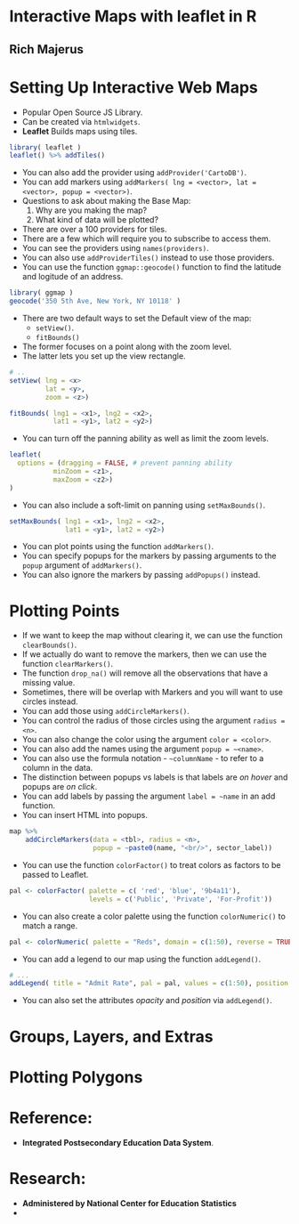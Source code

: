 # Interactive Maps with leaflet in R
## Rich Majerus

# Setting Up Interactive Web Maps
- Popular Open Source JS Library.
- Can be created via `htmlwidgets`.
- **Leaflet** Builds maps using tiles.
```r
library( leaflet )
leaflet() %>% addTiles()
```
- You can also add the provider using `addProvider('CartoDB')`.
- You can add markers using `addMarkers( lng = <vector>, lat = <vector>, popup = <vector>)`.
- Questions to ask about making the Base Map:
  1. Why are you making the map?
  2. What kind of data will be plotted?
- There are over a 100 providers for tiles.
- There are a few which will require you to subscribe to access them.
- You can see the providers using `names(providers)`.
- You can also use `addProviderTiles()` instead to use those providers.
- You can use the function `ggmap::geocode()` function to find the latitude and logitude of an address.
```r
library( ggmap )
geocode('350 5th Ave, New York, NY 10118' )
```
- There are two default ways to set the Default view of the map:
  * `setView()`.
  * `fitBounds()`
- The former focuses on a point along with the zoom level.
- The latter lets you set up the view rectangle.
```r
# ..
setView( lng = <x>
         lat = <y>,
         zoom = <z>)

fitBounds( lng1 = <x1>, lng2 = <x2>,
           lat1 = <y1>, lat2 = <y2>)
```
- You can turn off the panning ability as well as limit the zoom levels.
```r
leaflet(
  options = (dragging = FALSE, # prevent panning ability
           minZoom = <z1>,
           maxZoom = <z2>)
)
```
- You can also include a soft-limit on panning using `setMaxBounds()`.
```r
setMaxBounds( lng1 = <x1>, lng2 = <x2>,
              lat1 = <y1>, lat2 = <y2>)
```
- You can plot points using the function `addMarkers()`.
- You can specify popups for the markers by passing arguments to the `popup` argument of `addMarkers()`.
- You can also ignore the markers by passing `addPopups()` instead.


# Plotting Points
- If we want to keep the map without clearing it, we can use the function `clearBounds()`.
- If we actually do want to remove the markers, then we can use the function `clearMarkers()`.
- The function `drop_na()` will remove all the observations that have a missing value.
- Sometimes, there will be overlap with Markers and you will want to use circles instead.
- You can add those using `addCircleMarkers()`.
- You can control the radius of those circles using the argument `radius = <n>`.
- You can also change the color using the argument `color = <color>`.
- You can also add the names using the argument `popup = ~<name>`.
- You can also use the formula notation - `~columnName` - to refer to a column in the data.
- The distinction between popups vs labels is that labels are *on hover* and popups are *on click*.
- You can add labels by passing the argument `label = ~name` in an add function.
- You can insert HTML into popups.
```r
map %>%
    addCircleMarkers(data = <tbl>, radius = <n>,
                     popup = ~paste0(name, "<br/>", sector_label))

```
- You can use the function `colorFactor()` to treat colors as factors to be passed to Leaflet.
```r
pal <- colorFactor( palette = c( 'red', 'blue', '9b4a11'),
                    levels = c('Public', 'Private', 'For-Profit'))
```
- You can also create a color palette using the function `colorNumeric()` to match a range.
```r
pal <- colorNumeric( palette = "Reds", domain = c(1:50), reverse = TRUE)
```
- You can add a legend to our map using the function `addLegend()`.
```r
# ...
addLegend( title = "Admit Rate", pal = pal, values = c(1:50), position = "bottomright")
```
- You can also set the attributes *opacity* and *position* via `addLegend()`.

# Groups, Layers, and Extras

# Plotting Polygons

# Reference:
- **Integrated Postsecondary Education Data System**.

# Research:
- **Administered by National Center for Education Statistics**
-
